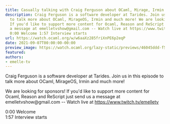 ```yaml
---
title: Casually talking with Craig Ferguson about OCaml, Mirage, Irmin and more
description: Craig Ferguson is a software developer at Tarides. Join us in this episode
  to talk more about OCaml, MirageOS, Irmin and much more! We are looking for sponsors!
  If you'd like to support more content for Ocaml, Reason and ReScript just send us
  a message at emelletvshow@gmail.com -- Watch live at https://www.twitch.tv/emelletv
  0:00 Welcome 1:57 Interview starts
url: https://watch.ocaml.org/w/w6aaXz285friXnPE6p2eqP
date: 2021-09-07T00:00:00-00:00
preview_image: https://watch.ocaml.org/lazy-static/previews/46045ddd-f525-4230-95e7-a63d7682fe3c.jpg
featured:
authors:
- emelle-tv
---
```


<p>Craig Ferguson is a software developer at Tarides. Join us in this episode to talk more about OCaml, MirageOS, Irmin and much more!</p>
<p>We are looking for sponsors! If you'd like to support more content for Ocaml, Reason and ReScript just send us a message at <a target="_blank" rel="noopener noreferrer">emelletvshow@gmail.com</a> -- Watch live at <a href="https://www.twitch.tv/emelletv" target="_blank" rel="noopener noreferrer">https://www.twitch.tv/emelletv</a></p>
<p>0:00 Welcome<br/>
1:57 Interview starts</p>

